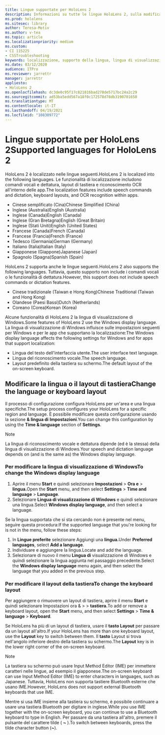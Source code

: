 ```yaml
---
title: Lingue supportate per HoloLens 2
description: Informazioni su tutte le lingue HoloLens 2, sulla modifica dei layout di tastiera e sull'aggiornamento della lingua di visualizzazione di Windows.
ms.prod: hololens
ms.sitesec: library
author: Teresa-Motiv
ms.author: v-tea
ms.topic: article
ms.localizationpriority: medium
ms.custom:
- CI 115225
- CSSTroubleshooting
keywords: localizzazione, supporto della lingua, lingua di visualizzazione, lingua della tastiera, IME, layout di tastiera
ms.date: 03/12/2020
audience: ITPro
ms.reviewer: jarrettr
manager: jarrettr
appliesto:
- HoloLens 2
ms.openlocfilehash: dc3de0c95f17c821816bad278de5717bc24a2c29
ms.sourcegitcommit: ad53ba5edd567a18f0c172578d78db3190701650
ms.translationtype: MT
ms.contentlocale: it-IT
ms.lasthandoff: 04/19/2021
ms.locfileid: "108309772"
---
```

# <a name="supported-languages-for-hololens-2"></a><span data-ttu-id="136a8-104">Lingue supportate per HoloLens 2</span><span class="sxs-lookup"><span data-stu-id="136a8-104">Supported languages for HoloLens 2</span></span>

<span data-ttu-id="136a8-105">HoloLens 2 è localizzato nelle lingue seguenti.</span><span class="sxs-lookup"><span data-stu-id="136a8-105">HoloLens 2 is localized into the following languages.</span></span> <span data-ttu-id="136a8-106">Le funzionalità di localizzazione includono comandi vocali e dettatura, layout di tastiera e riconoscimento OCR all'interno delle app.</span><span class="sxs-lookup"><span data-stu-id="136a8-106">The localization features include speech commands and dictation, keyboard layouts, and OCR recognition within apps.</span></span>

- <span data-ttu-id="136a8-107">Cinese semplificato (Cina)</span><span class="sxs-lookup"><span data-stu-id="136a8-107">Chinese Simplified (China)</span></span>
- <span data-ttu-id="136a8-108">Inglese (Australia)</span><span class="sxs-lookup"><span data-stu-id="136a8-108">English (Australia)</span></span>
- <span data-ttu-id="136a8-109">Inglese (Canada)</span><span class="sxs-lookup"><span data-stu-id="136a8-109">English (Canada)</span></span>
- <span data-ttu-id="136a8-110">Inglese (Gran Bretagna)</span><span class="sxs-lookup"><span data-stu-id="136a8-110">English (Great Britain)</span></span>
- <span data-ttu-id="136a8-111">Inglese (Stati Uniti)</span><span class="sxs-lookup"><span data-stu-id="136a8-111">English (United States)</span></span>
- <span data-ttu-id="136a8-112">Francese (Canada)</span><span class="sxs-lookup"><span data-stu-id="136a8-112">French (Canada)</span></span>
- <span data-ttu-id="136a8-113">Francese (Francia)</span><span class="sxs-lookup"><span data-stu-id="136a8-113">French (France)</span></span>
- <span data-ttu-id="136a8-114">Tedesco (Germania)</span><span class="sxs-lookup"><span data-stu-id="136a8-114">German (Germany)</span></span>
- <span data-ttu-id="136a8-115">Italiano (Italia)</span><span class="sxs-lookup"><span data-stu-id="136a8-115">Italian (Italy)</span></span>
- <span data-ttu-id="136a8-116">Giapponese (Giappone)</span><span class="sxs-lookup"><span data-stu-id="136a8-116">Japanese (Japan)</span></span>
- <span data-ttu-id="136a8-117">Spagnolo (Spagna)</span><span class="sxs-lookup"><span data-stu-id="136a8-117">Spanish (Spain)</span></span>

<span data-ttu-id="136a8-118">HoloLens 2 supporta anche le lingue seguenti.</span><span class="sxs-lookup"><span data-stu-id="136a8-118">HoloLens 2 also supports the following languages.</span></span> <span data-ttu-id="136a8-119">Tuttavia, questo supporto non include i comandi vocali o le funzionalità di dettatura.</span><span class="sxs-lookup"><span data-stu-id="136a8-119">However, this support does not include speech commands or dictation features.</span></span>

- <span data-ttu-id="136a8-120">Cinese tradizionale (Taiwan e Hong Kong)</span><span class="sxs-lookup"><span data-stu-id="136a8-120">Chinese Traditional (Taiwan and Hong Kong)</span></span>
- <span data-ttu-id="136a8-121">Olandese (Paesi Bassi)</span><span class="sxs-lookup"><span data-stu-id="136a8-121">Dutch (Netherlands)</span></span>
- <span data-ttu-id="136a8-122">Coreano (Corea)</span><span class="sxs-lookup"><span data-stu-id="136a8-122">Korean (Korea)</span></span>

<span data-ttu-id="136a8-123">Alcune funzionalità di HoloLens 2 la lingua di visualizzazione di Windows.</span><span class="sxs-lookup"><span data-stu-id="136a8-123">Some features of HoloLens 2 use the Windows display language.</span></span> <span data-ttu-id="136a8-124">La lingua di visualizzazione di Windows influisce sulle impostazioni seguenti per Windows e per le app che supportano la localizzazione:</span><span class="sxs-lookup"><span data-stu-id="136a8-124">The Windows display language affects the following settings for Windows and for apps that support localization:</span></span>

- <span data-ttu-id="136a8-125">Lingua del testo dell'interfaccia utente.</span><span class="sxs-lookup"><span data-stu-id="136a8-125">The user interface text language.</span></span>
- <span data-ttu-id="136a8-126">Lingua del riconoscimento vocale.</span><span class="sxs-lookup"><span data-stu-id="136a8-126">The speech language.</span></span>
- <span data-ttu-id="136a8-127">Layout predefinito della tastiera su schermo.</span><span class="sxs-lookup"><span data-stu-id="136a8-127">The default layout of the on-screen keyboard.</span></span>

## <a name="change-the-language-or-keyboard-layout"></a><span data-ttu-id="136a8-128">Modificare la lingua o il layout di tastiera</span><span class="sxs-lookup"><span data-stu-id="136a8-128">Change the language or keyboard layout</span></span>

<span data-ttu-id="136a8-129">Il processo di configurazione configura HoloLens per un'area e una lingua specifiche.</span><span class="sxs-lookup"><span data-stu-id="136a8-129">The setup process configures your HoloLens for a specific region and language.</span></span> <span data-ttu-id="136a8-130">È possibile modificare questa configurazione usando la sezione **& lingua di** **Impostazioni**.</span><span class="sxs-lookup"><span data-stu-id="136a8-130">You can change this configuration by using the **Time & language** section of **Settings**.</span></span>

> [!NOTE]  
> <span data-ttu-id="136a8-131">La lingua di riconoscimento vocale e dettatura dipende (ed è la stessa) della lingua di visualizzazione di Windows.</span><span class="sxs-lookup"><span data-stu-id="136a8-131">Your speech and dictation language depends on (and is the same as) the Windows display language.</span></span>

### <a name="to-change-the-windows-display-language"></a><span data-ttu-id="136a8-132">Per modificare la lingua di visualizzazione di Windows</span><span class="sxs-lookup"><span data-stu-id="136a8-132">To change the Windows display language</span></span>

1. <span data-ttu-id="136a8-133">Aprire il menu **Start** e quindi selezionare **Impostazioni**  >  **Ora e**  >  **lingua.**</span><span class="sxs-lookup"><span data-stu-id="136a8-133">Open the **Start** menu, and then select **Settings** > **Time and language** > **Language**.</span></span>
2. <span data-ttu-id="136a8-134">Selezionare **Lingua di visualizzazione di Windows** e quindi selezionare una lingua.</span><span class="sxs-lookup"><span data-stu-id="136a8-134">Select **Windows display language**, and then select a language.</span></span>  

<span data-ttu-id="136a8-135">Se la lingua supportata che si sta cercando non è presente nel menu, seguire questa procedura:</span><span class="sxs-lookup"><span data-stu-id="136a8-135">If the supported language that you're looking for is not in the menu, follow these steps:</span></span>  

1. <span data-ttu-id="136a8-136">In **Lingue preferite** selezionare Aggiungi una **lingua.**</span><span class="sxs-lookup"><span data-stu-id="136a8-136">Under **Preferred languages**, select **Add a language**.</span></span>
2. <span data-ttu-id="136a8-137">Individuare e aggiungere la lingua.</span><span class="sxs-lookup"><span data-stu-id="136a8-137">Locate and add the language.</span></span>
3. <span data-ttu-id="136a8-138">Selezionare di nuovo il menu **Lingua di** visualizzazione di Windows e quindi selezionare la lingua aggiunta nel passaggio precedente.</span><span class="sxs-lookup"><span data-stu-id="136a8-138">Select the **Windows display language** menu again, and then select the language that you added in the previous step.</span></span>

### <a name="to-change-the-keyboard-layout"></a><span data-ttu-id="136a8-139">Per modificare il layout della tastiera</span><span class="sxs-lookup"><span data-stu-id="136a8-139">To change the keyboard layout</span></span>

<span data-ttu-id="136a8-140">Per aggiungere o rimuovere un layout di tastiera, aprire il menu **Start** e quindi selezionare Impostazioni ora &  >    >  **tastiera.**</span><span class="sxs-lookup"><span data-stu-id="136a8-140">To add or remove a keyboard layout, open the **Start** menu, and then select **Settings** > **Time & language** > **Keyboard**.</span></span>

<span data-ttu-id="136a8-141">Se HoloLens ha più di un layout di tastiera, usare il **tasto Layout** per passare da un layout all'altro.</span><span class="sxs-lookup"><span data-stu-id="136a8-141">If your HoloLens has more than one keyboard layout, use the **Layout** key to switch between them.</span></span> <span data-ttu-id="136a8-142">Il **tasto** Layout si trova nell'angolo inferiore destro della tastiera su schermo.</span><span class="sxs-lookup"><span data-stu-id="136a8-142">The **Layout** key is in the lower right corner of the on-screen keyboard.</span></span>

> [!NOTE]  
> <span data-ttu-id="136a8-143">La tastiera su schermo può usare Input Method Editor (IME) per immettere caratteri nelle lingue, ad esempio il giapponese.</span><span class="sxs-lookup"><span data-stu-id="136a8-143">The on-screen keyboard can use Input Method Editor (IME) to enter characters in languages, such as Japanese.</span></span> <span data-ttu-id="136a8-144">Tuttavia, HoloLens non supporta tastiere Bluetooth esterne che usano IME.</span><span class="sxs-lookup"><span data-stu-id="136a8-144">However, HoloLens does not support external Bluetooth keyboards that use IME.</span></span>
>  
> <span data-ttu-id="136a8-145">Mentre si usa IME insieme alla tastiera su schermo, è possibile continuare a usare una tastiera Bluetooth per digitare in inglese.</span><span class="sxs-lookup"><span data-stu-id="136a8-145">While you use IME together with the on-screen keyboard, you can continue to use a Bluetooth keyboard to type in English.</span></span> <span data-ttu-id="136a8-146">Per passare da una tastiera all'altro, premere il pulsante del carattere tilde ( **~** ).</span><span class="sxs-lookup"><span data-stu-id="136a8-146">To switch between keyboards, press the tilde character button (**~**).</span></span>
